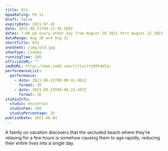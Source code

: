 ```yaml
---
title: Old
mpaaRating: PG-13
draft: false
expiryDate: 2021-07-26
date: 2021-08-21T04:13:36.589Z
dates: 7:00 pm every other day from August 20 2021 thru August 22 2021
dateRange: Aug 20 and Aug 22
shortTitle: Old
oneSheet: /img/old.jpg
showType: Cinema
runningTime: 108
officialURL: ""
imdbURL: https://www.imdb.com/title/tt10954652/
performanceList:
  performance:
    - date: 2021-08-21T00:00:41.961Z
      format: 2D
    - date: 2021-08-23T00:00:23.487Z
      format: 2D
studioInfo:
  studio: Universal
  studioFee: 200
  studioPercentage: 35
publishDate: 2021-06-04
---
```

A family on vacation discovers that the secluded beach where they're relaxing for a few hours is somehow causing them to age rapidly, reducing their entire lives into a single day.